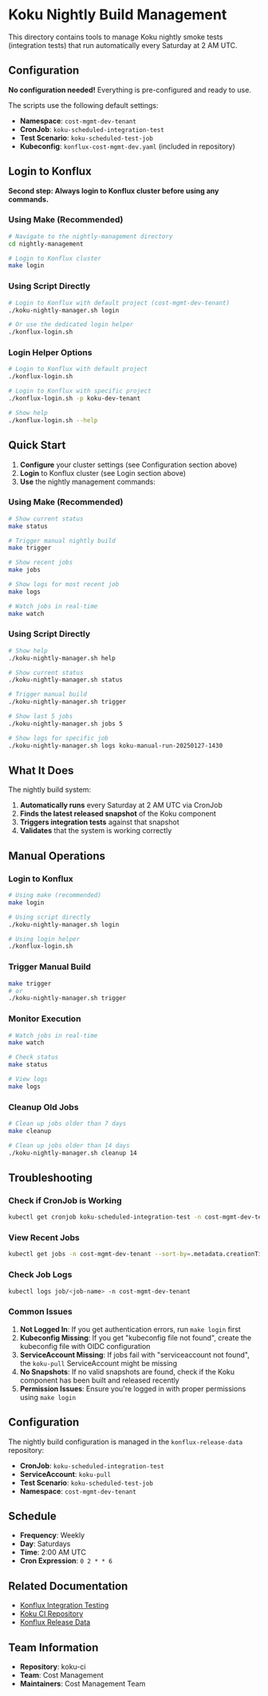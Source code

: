 # Koku Nightly Build Management

This directory contains tools to manage Koku nightly smoke tests (integration tests) that run automatically every Saturday at 2 AM UTC.

## Configuration

**No configuration needed!** Everything is pre-configured and ready to use.

The scripts use the following default settings:
- **Namespace**: `cost-mgmt-dev-tenant`
- **CronJob**: `koku-scheduled-integration-test`
- **Test Scenario**: `koku-scheduled-test-job`
- **Kubeconfig**: `konflux-cost-mgmt-dev.yaml` (included in repository)

## Login to Konflux

**Second step: Always login to Konflux cluster before using any commands.**

### Using Make (Recommended)
```bash
# Navigate to the nightly-management directory
cd nightly-management

# Login to Konflux cluster
make login
```

### Using Script Directly
```bash
# Login to Konflux with default project (cost-mgmt-dev-tenant)
./koku-nightly-manager.sh login

# Or use the dedicated login helper
./konflux-login.sh
```

### Login Helper Options
```bash
# Login to Konflux with default project
./konflux-login.sh

# Login to Konflux with specific project
./konflux-login.sh -p koku-dev-tenant

# Show help
./konflux-login.sh --help
```

## Quick Start

1. **Configure** your cluster settings (see Configuration section above)
2. **Login** to Konflux cluster (see Login section above)
3. **Use** the nightly management commands:

### Using Make (Recommended)
```bash
# Show current status
make status

# Trigger manual nightly build
make trigger

# Show recent jobs
make jobs

# Show logs for most recent job
make logs

# Watch jobs in real-time
make watch
```

### Using Script Directly
```bash
# Show help
./koku-nightly-manager.sh help

# Show current status
./koku-nightly-manager.sh status

# Trigger manual build
./koku-nightly-manager.sh trigger

# Show last 5 jobs
./koku-nightly-manager.sh jobs 5

# Show logs for specific job
./koku-nightly-manager.sh logs koku-manual-run-20250127-1430
```

## What It Does

The nightly build system:

1. **Automatically runs** every Saturday at 2 AM UTC via CronJob
2. **Finds the latest released snapshot** of the Koku component
3. **Triggers integration tests** against that snapshot
4. **Validates** that the system is working correctly

## Manual Operations

### Login to Konflux
```bash
# Using make (recommended)
make login

# Using script directly
./koku-nightly-manager.sh login

# Using login helper
./konflux-login.sh
```

### Trigger Manual Build
```bash
make trigger
# or
./koku-nightly-manager.sh trigger
```

### Monitor Execution
```bash
# Watch jobs in real-time
make watch

# Check status
make status

# View logs
make logs
```

### Cleanup Old Jobs
```bash
# Clean up jobs older than 7 days
make cleanup

# Clean up jobs older than 14 days
./koku-nightly-manager.sh cleanup 14
```

## Troubleshooting

### Check if CronJob is Working
```bash
kubectl get cronjob koku-scheduled-integration-test -n cost-mgmt-dev-tenant
```

### View Recent Jobs
```bash
kubectl get jobs -n cost-mgmt-dev-tenant --sort-by=.metadata.creationTimestamp
```

### Check Job Logs
```bash
kubectl logs job/<job-name> -n cost-mgmt-dev-tenant
```

### Common Issues

1. **Not Logged In**: If you get authentication errors, run `make login` first
2. **Kubeconfig Missing**: If you get "kubeconfig file not found", create the kubeconfig file with OIDC configuration
3. **ServiceAccount Missing**: If jobs fail with "serviceaccount not found", the `koku-pull` ServiceAccount might be missing
4. **No Snapshots**: If no valid snapshots are found, check if the Koku component has been built and released recently
5. **Permission Issues**: Ensure you're logged in with proper permissions using `make login`

## Configuration

The nightly build configuration is managed in the `konflux-release-data` repository:

- **CronJob**: `koku-scheduled-integration-test`
- **ServiceAccount**: `koku-pull`
- **Test Scenario**: `koku-scheduled-test-job`
- **Namespace**: `cost-mgmt-dev-tenant`

## Schedule

- **Frequency**: Weekly
- **Day**: Saturdays
- **Time**: 2:00 AM UTC
- **Cron Expression**: `0 2 * * 6`

## Related Documentation

- [Konflux Integration Testing](https://konflux-ci.dev/docs/testing/integration/rerunning/)
- [Koku CI Repository](../README.md)
- [Konflux Release Data](https://github.com/redhat-appstudio/konflux-release-data)

## Team Information

- **Repository**: koku-ci
- **Team**: Cost Management
- **Maintainers**: Cost Management Team
